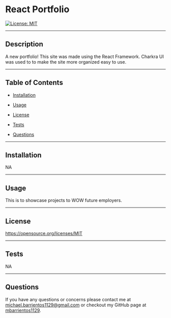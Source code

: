 # React Portfolio

[![License: MIT](https://img.shields.io/badge/License-MIT-yellow.svg)](https://opensource.org/licenses/MIT)

---
## Description

A new portfolio! This site was made using the React Framework. Charkra UI was used to to make the site more organized easy to use.     

---
## Table of Contents

- [Installation](##Installation)

- [Usage](##Usage)

- [License](##License) 

- [Tests](##Tests)

- [Questions](##Questions)

---
## Installation

NA

---
## Usage

This is to showcase projects to WOW future employers.

--- 
 
 ## License 
 
 https://opensource.org/licenses/MIT

---
## Tests

NA

---
## Questions

If you have any questions or concerns please contact me at michael.barrientos1129@gmail.com or checkout my GitHub page at [mbarrientos1129](https://github.com/mbarrientos1129/).
